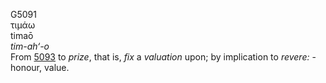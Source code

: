 <body>
  <p>G5091<br>  τιμάω  <br> timaō  <br><i>tim-ah‘-o </i><br>From <a href="g5093.htm">5093</a>  to <i>prize</i>, that is, <i>fix</i> a <i>valuation</i> upon; by implication to <i>revere:</i> - honour, value.<br></p>
 </body>